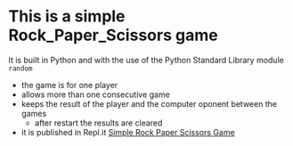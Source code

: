 # This is a simple Rock_Paper_Scissors game 

It is built in Python and with the use of the Python Standard Library module `random`

- the game is for one player
- allows more than one consecutive game
- keeps the result of the player and the computer oponent between the games
    - after restart the results are cleared
- it is published in Repl.it
[Simple Rock Paper Scissors Game](https://replit.com/@vaskoninov/RockPaperScissors#main.py)
